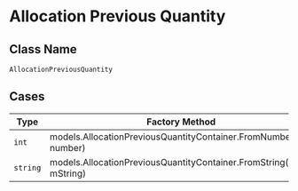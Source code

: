 
# Allocation Previous Quantity

## Class Name

`AllocationPreviousQuantity`

## Cases

| Type | Factory Method |
|  --- | --- |
| `int` | models.AllocationPreviousQuantityContainer.FromNumber(int number) |
| `string` | models.AllocationPreviousQuantityContainer.FromString(string mString) |

